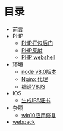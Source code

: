 # 目录

* [前言](./README.md) 
* PHP
	* [PHP打包后门](./notepad/php-zip.md)
	* [PHP反射](./notepad/reflection-demo.md)
	* [PHP webshell](./notepad/webshell.md)
* 环境
	* [node v8.0版本](./notepad/node_v8.md)
	* [Nginx 代理](./notepad/nginx_proxy.md)
	* [编译V8JS](./notepad/v8js.md)
* IOS
	* [生成IPA证书](./notepad/build_ios_key.md)
* 杂项
	* [win10应用修复](./notepad/win10_repair.md)
* [webpack](http://webpack.weapp.cc/webpack/index.html)

